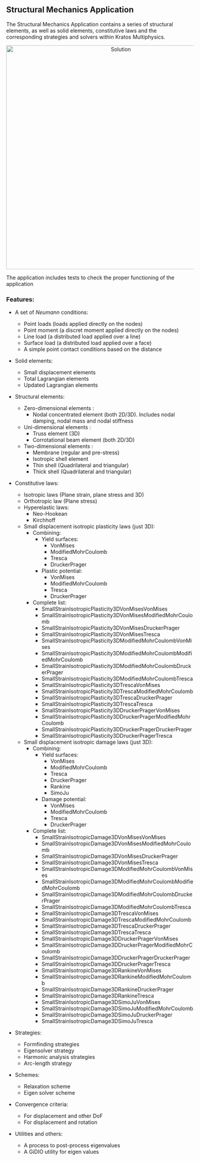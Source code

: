  
## Structural Mechanics Application  
  
The Structural Mechanics Application contains a series of structural elements, as well as solid elements, constitutive laws and the corresponding strategies and solvers within Kratos Multiphysics.  
 
<p align="center"> 
  <img src="https://github.com/KratosMultiphysics/Examples/raw/master/structural_mechanics/validation/beam_roll_up/data/rollup.gif" alt="Solution" style="width: 600px;"/> 
</p> 
  
The application includes tests to check the proper functioning of the application 
  
### Features:  
  
- A set of *Neumann* conditions:
     * Point loads (loads applied directly on the nodes)
     * Point moment (a discret moment applied directly on the nodes) 
     * Line load (a distributed load applied over a line)
     * Surface load (a distributed load applied over a face)
     * A simple point contact conditions based on the distance
     
- Solid elements:
    * Small displacement elements
    * Total Lagrangian elements
    * Updated Lagrangian elements
    
- Structural elements:
    * Zero-dimensional elements :
        * Nodal concentrated element (both 2D/3D). Includes nodal damping, nodal mass and nodal stiffness
    * Uni-dimensional elements :
        * Truss element (3D)
        * Corrotational beam element (both 2D/3D)
    * Two-dimensional elements :
        * Membrane (regular and pre-stress)
        * Isotropic shell element
        * Thin shell (Quadrilateral and triangular)
        * Thick shell (Quadrilateral and triangular)

- Constitutive laws: 
    * Isotropic laws (Plane strain, plane stress and 3D)
    * Orthotropic law (Plane stress)
    * Hyperelastic laws:
        * Neo-Hookean
        * Kirchhoff
    * Small displacement isotropic plasticity laws (just 3D):
        * Combining:
            * Yield surfaces:
                * VonMises
                * ModifiedMohrCoulomb
                * Tresca 
                * DruckerPrager 
            * Plastic potential:
                * VonMises
                * ModifiedMohrCoulomb
                * Tresca
                * DruckerPrager
        * Complete list:
            * SmallStrainIsotropicPlasticity3DVonMisesVonMises
            * SmallStrainIsotropicPlasticity3DVonMisesModifiedMohrCoulomb
            * SmallStrainIsotropicPlasticity3DVonMisesDruckerPrager
            * SmallStrainIsotropicPlasticity3DVonMisesTresca
            * SmallStrainIsotropicPlasticity3DModifiedMohrCoulombVonMises
            * SmallStrainIsotropicPlasticity3DModifiedMohrCoulombModifiedMohrCoulomb
            * SmallStrainIsotropicPlasticity3DModifiedMohrCoulombDruckerPrager
            * SmallStrainIsotropicPlasticity3DModifiedMohrCoulombTresca
            * SmallStrainIsotropicPlasticity3DTrescaVonMises
            * SmallStrainIsotropicPlasticity3DTrescaModifiedMohrCoulomb
            * SmallStrainIsotropicPlasticity3DTrescaDruckerPrager
            * SmallStrainIsotropicPlasticity3DTrescaTresca
            * SmallStrainIsotropicPlasticity3DDruckerPragerVonMises
            * SmallStrainIsotropicPlasticity3DDruckerPragerModifiedMohrCoulomb
            * SmallStrainIsotropicPlasticity3DDruckerPragerDruckerPrager
            * SmallStrainIsotropicPlasticity3DDruckerPragerTresca
    * Small displacement isotropic damage laws (just 3D):
        * Combining:
            * Yield surfaces:
                * VonMises
                * ModifiedMohrCoulomb
                * Tresca 
                * DruckerPrager 
                * Rankine 
                * SimoJu 
            * Damage potential:
                * VonMises
                * ModifiedMohrCoulomb
                * Tresca
                * DruckerPrager
        * Complete list:
            * SmallStrainIsotropicDamage3DVonMisesVonMises
            * SmallStrainIsotropicDamage3DVonMisesModifiedMohrCoulomb
            * SmallStrainIsotropicDamage3DVonMisesDruckerPrager
            * SmallStrainIsotropicDamage3DVonMisesTresca
            * SmallStrainIsotropicDamage3DModifiedMohrCoulombVonMises
            * SmallStrainIsotropicDamage3DModifiedMohrCoulombModifiedMohrCoulomb
            * SmallStrainIsotropicDamage3DModifiedMohrCoulombDruckerPrager
            * SmallStrainIsotropicDamage3DModifiedMohrCoulombTresca
            * SmallStrainIsotropicDamage3DTrescaVonMises
            * SmallStrainIsotropicDamage3DTrescaModifiedMohrCoulomb
            * SmallStrainIsotropicDamage3DTrescaDruckerPrager
            * SmallStrainIsotropicDamage3DTrescaTresca
            * SmallStrainIsotropicDamage3DDruckerPragerVonMises
            * SmallStrainIsotropicDamage3DDruckerPragerModifiedMohrCoulomb
            * SmallStrainIsotropicDamage3DDruckerPragerDruckerPrager
            * SmallStrainIsotropicDamage3DDruckerPragerTresca
            * SmallStrainIsotropicDamage3DRankineVonMises
            * SmallStrainIsotropicDamage3DRankineModifiedMohrCoulomb
            * SmallStrainIsotropicDamage3DRankineDruckerPrager
            * SmallStrainIsotropicDamage3DRankineTresca
            * SmallStrainIsotropicDamage3DSimoJuVonMises
            * SmallStrainIsotropicDamage3DSimoJuModifiedMohrCoulomb
            * SmallStrainIsotropicDamage3DSimoJuDruckerPrager
            * SmallStrainIsotropicDamage3DSimoJuTresca

- Strategies:
    * Formfinding strategies
    * Eigensolver strategy
    * Harmonic analysis strategies
    * Arc-length strategy

- Schemes:
    * Relaxation scheme
    * Eigen solver scheme

- Convergence criteria:
    * For displacement and other DoF
    * For displacement and rotation

- Utilities and others:
    * A process to post-process eigenvalues
    * A GiDIO utility for eigen values
